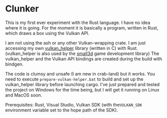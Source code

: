 Clunker
=======

This is my first ever experiment with the Rust language. I have no idea where
it is going. For the moment it is basically a program, written in Rust, which 
draws a box using the Vulkan API. 

I am not using the ash or any other Vulkan-wrapping crate. I am just accessing
my own [vulkan_helper](https://github.com/dimi309/vulkan_helper) library (written in C) with Rust.
(vulkan_helper is also used by the [small3d](https://github.com/dimi309/small3d) game development
library)
The vulkan_helper and the Vulkan API bindings are created during the build with bindgen.

The code is clumsy and unsafe (I am new in crab-land) but it works. You need to
execute `prepare-vulkan-helper.bat` to build and set up the vulkan_helper
library before launching cargo. I've just prepared and tested the project on
Windows for the time being, but I will get it running on Linux and MacOS
soon.

Prerequisites: Rust, Visual Studio, Vulkan SDK (with the`VULKAN_SDK` environment 
variable set to the hope path of the SDK).


